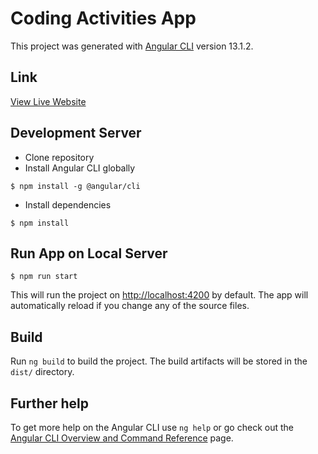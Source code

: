 # Coding Activities App

This project was generated with [Angular CLI](https://github.com/angular/angular-cli) version 13.1.2.

## Link

[View Live Website](https://dan-5150.github.io/coding-activities-app/)

## Development Server

- Clone repository
- Install Angular CLI globally

```
$ npm install -g @angular/cli
```

- Install dependencies

```
$ npm install
```

## Run App on Local Server

```
$ npm run start
```

This will run the project on [http://localhost:4200](http://localhost:4200) by default. The app will automatically reload if you change any of the source files.

## Build

Run `ng build` to build the project. The build artifacts will be stored in the `dist/` directory.

## Further help

To get more help on the Angular CLI use `ng help` or go check out the [Angular CLI Overview and Command Reference](https://angular.io/cli) page.
